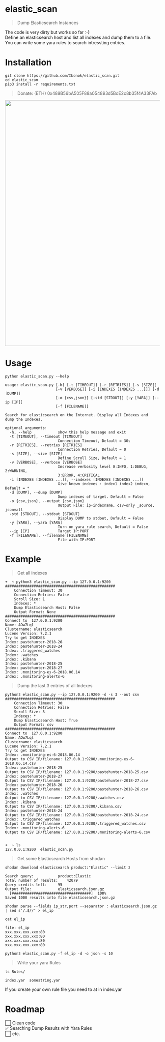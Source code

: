 # elastic_scan
> Dump Elasticsearch Instances

The code is very dirty but works so far :-)  
Define an elasticsearch host and list all indexes and dump them to a file.  
You can write some yara rules to search intressting entries.  
# Installation

```
git clone https://github.com/Ibonok/elastic_scan.git
cd elastic_scan
pip3 install -r requirements.txt
```

> Donate: (ETH) 0x489B56bA505F88a054893d5BdE2c8b35f4A33FAb

<p align="center">
  <img width="800" src="https://cdn.rawgit.com/ibonok/elastic_scan/7b553ae/elastic_scan.svg">
</p>

# Usage

```
python elastic_scan.py --help

usage: elastic_scan.py [-h] [-t [TIMEOUT]] [-r [RETRIES]] [-s [SIZE]]
                       [-v [VERBOSE]] [-i [INDEXES [INDEXES ...]]] [-d [DUMP]]
                       [-o {csv,json}] [-std [STDOUT]] [-y [YARA]] [--ip [IP]]
                       [-f [FILENAME]]

Search for elasticsearch on the Internet. Display all Indexes and
dump the Indexes.

optional arguments:
  -h, --help            show this help message and exit
  -t [TIMEOUT], --timeout [TIMEOUT]
                        Connection Timeout, Default = 30s
  -r [RETRIES], --retries [RETRIES]
                        Connection Retries, Default = 0
  -s [SIZE], --size [SIZE]
                        Define Scroll Size, Default = 1
  -v [VERBOSE], --verbose [VERBOSE]
                        Increase verbosity level 0:INFO, 1:DEBUG, 2:WARNING,
                        3:ERROR, 4:CRITICAL
  -i [INDEXES [INDEXES ...]], --indexes [INDEXES [INDEXES ...]]
                        Give known indexes : index1 index2 indexn, Default = *
  -d [DUMP], --dump [DUMP]
                        Dump indexes of target. Default = False
  -o {csv,json}, --output {csv,json}
                        Output File: ip-indexname, csv=only _source, json=all
  -std [STDOUT], --stdout [STDOUT]
                        Display DUMP to stdout, Default = False
  -y [YARA], --yara [YARA]
                        Turn on yara rule search, Default = False
  --ip [IP]             Target IP:PORT
  -f [FILENAME], --filename [FILENAME]
                        File with IP:PORT
```

# Example
> Get all indexes

```
➜  ~ python3 elastic_scan.py --ip 127.0.0.1:9200                  
##################################################
	Connection Timeout: 30
	Connection Retries: False
	Scroll Size: 1
	Indexes: *
	Dump Elasticsearch Host: False
	Output Format: None
##################################################
Connect to  127.0.0.1:9200
Name: AOw7Lql
Clustername: elasticsearch
Lucene Version: 7.2.1
Try to get INDEXES
Index: pastehunter-2018-26
Index: pastehunter-2018-24
Index: .triggered_watches
Index: .watches
Index: .kibana
Index: pastehunter-2018-25
Index: pastehunter-2018-27
Index: .monitoring-es-6-2018.06.14
Index: .monitoring-alerts-6
```

> Dump the last 3 entries of all Indexes
```
python3 elastic_scan.py --ip 127.0.0.1:9200 -d -s 3 --out csv
##################################################
	Connection Timeout: 30
	Connection Retries: False
	Scroll Size: 3
	Indexes: *
	Dump Elasticsearch Host: True
	Output Format: csv
##################################################
Connect to  127.0.0.1:9200
Name: AOw7Lql
Clustername: elasticsearch
Lucene Version: 7.2.1
Try to get INDEXES
Index: .monitoring-es-6-2018.06.14
Output to CSV IP/filename: 127.0.0.1:9200/.monitoring-es-6-2018.06.14.csv
Index: pastehunter-2018-25
Output to CSV IP/filename: 127.0.0.1:9200/pastehunter-2018-25.csv
Index: pastehunter-2018-27
Output to CSV IP/filename: 127.0.0.1:9200/pastehunter-2018-27.csv
Index: pastehunter-2018-26
Output to CSV IP/filename: 127.0.0.1:9200/pastehunter-2018-26.csv
Index: .watches
Output to CSV IP/filename: 127.0.0.1:9200/.watches.csv
Index: .kibana
Output to CSV IP/filename: 127.0.0.1:9200/.kibana.csv
Index: pastehunter-2018-24
Output to CSV IP/filename: 127.0.0.1:9200/pastehunter-2018-24.csv
Index: .triggered_watches
Output to CSV IP/filename: 127.0.0.1:9200/.triggered_watches.csv
Index: .monitoring-alerts-6
Output to CSV IP/filename: 127.0.0.1:9200/.monitoring-alerts-6.csv


➜  ~ ls
127.0.0.1:9200  elastic_scan.py

```

> Get some Elasticsearch Hosts from shodan

```
shodan download elasticsearch product:"Elastic" --limit 2

Search query:			product:Elastic
Total number of results:	42079
Query credits left:		95
Output file:			elasticsearch.json.gz
  [####################################]  100%             
Saved 1000 results into file elasticsearch.json.gz

shodan parse --fields ip_str,port --separator : elasticsearch.json.gz | sed s'/.$//' > el_ip

cat el_ip

file: el_ip
xxx.xxx.xxx.xxx:80
xxx.xxx.xxx.xxx:80
xxx.xxx.xxx.xxx:80
xxx.xxx.xxx.xxx:80

python3 elastic_scan.py -f el_ip -d -o json -s 10

```

> Write your yara Rules

```
ls Rules/

index.yar  somestring.yar
```

If you create your own rule file you need to at in index.yar

# Roadmap

:white_large_square:  Clean code  
:white_check_mark:  Searching Dump Results with Yara Rules   
:white_large_square:  etc.  
